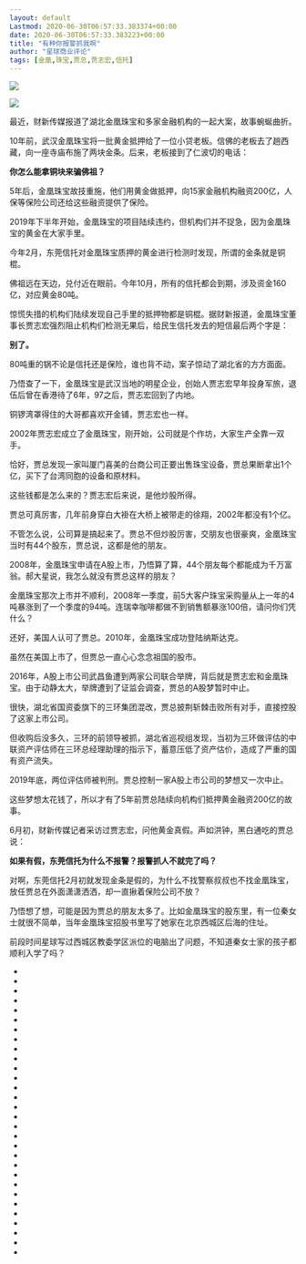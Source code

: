 ```yaml
---
layout: default
Lastmod: 2020-06-30T06:57:33.383374+00:00
date: 2020-06-30T06:57:33.383223+00:00
title: "有种你报警抓我啊"
author: "星球商业评论"
tags: [金凰,珠宝,贾总,贾志宏,信托]
---
```


![](https://images.weserv.nl/?url=https%3A//tvax2.sinaimg.cn/crop.0.0.1002.1002.180/007fsDvjly8fv14yj7hanj30ru0ruq3d.jpg%3FKID%3Dimgbed%2Ctva%26Expires%3D1593511049%26ssig%3DRnnQN1OAM%252B)

![](https://images.weserv.nl/?url=https%3A//wx4.sinaimg.cn/large/007fsDvjly4gg9jnwjlwij30u00hct8o.jpg)

最近，财新传媒报道了湖北金凰珠宝和多家金融机构的一起大案，故事蜿蜒曲折。  

10年前，武汉金凰珠宝将一批黄金抵押给了一位小贷老板。信佛的老板去了趟西藏，向一座寺庙布施了两块金条。后来，老板接到了仁波切的电话：

**你怎么能拿铜块来骗佛祖？**

5年后，金凰珠宝故技重施，他们用黄金做抵押，向15家金融机构融资200亿，人保等保险公司还给这些融资提供了保险。

2019年下半年开始，金凰珠宝的项目陆续违约，但机构们并不捉急，因为金凰珠宝的黄金在大家手里。

今年2月，东莞信托对金凰珠宝质押的黄金进行检测时发现，所谓的金条就是铜棍。

佛祖远在天边，兑付近在眼前。今年10月，所有的信托都会到期，涉及资金160亿，对应黄金80吨。

惊慌失措的机构们陆续发现自己手里的抵押物都是铜棍。据财新报道，金凰珠宝董事长贾志宏强烈阻止机构们检测无果后，给民生信托发去的短信最后两个字是：

**别了。**

80吨重的锅不论是信托还是保险，谁也背不动，案子惊动了湖北省的方方面面。

乃悟查了一下，金凰珠宝是武汉当地的明星企业，创始人贾志宏早年投身军旅，退伍后曾在香港待了6年，97之后，贾志宏回到了内地。

铜锣湾罩得住的大哥都喜欢开金铺，贾志宏也一样。

2002年贾志宏成立了金凰珠宝，刚开始，公司就是个作坊，大家生产全靠一双手。

恰好，贾总发现一家叫厦门喜美的台商公司正要出售珠宝设备，贾总果断拿出1个亿，买下了台湾同胞的设备和原材料。

这些钱都是怎么来的？贾志宏后来说，是他炒股所得。

贾总可真厉害，几年前身穿白大褂在大桥上被带走的徐翔，2002年都没有1个亿。

不管怎么说，公司算是搞起来了。贾总不但炒股厉害，交朋友也很豪爽，金凰珠宝当时有44个股东，贾总说，这都是他的朋友。

2008年，金凰珠宝申请在A股上市，乃悟算了算，44个朋友每个都能成为千万富翁。郝大星说，我怎么就没有贾总这样的朋友？

金凰珠宝那次上市并不顺利，2008年一季度，前5大客户珠宝采购量从上一年的4吨暴涨到了一个季度的94吨。连瑞幸咖啡都做不到销售额暴涨100倍，请问你们凭什么？

还好，美国人认可了贾总。2010年，金凰珠宝成功登陆纳斯达克。

虽然在美国上市了，但贾总一直心心念念祖国的股市。

2016年，A股上市公司武昌鱼遭到两家公司联合举牌，背后就是贾志宏和金凰珠宝。由于动静太大，举牌遭到了证监会调查，贾总的A股梦暂时中止。

很快，湖北省国资委旗下的三环集团混改，贾总披荆斩棘击败所有对手，直接控股了这家上市公司。

但收购后没多久，三环的前领导被抓，湖北省巡视组发现，当初为三环做评估的中联资产评估师在三环总经理助理的指示下，蓄意压低了资产估价，造成了严重的国有资产流失。

2019年底，两位评估师被判刑。贾总控制一家A股上市公司的梦想又一次中止。

这些梦想太花钱了，所以才有了5年前贾总陆续向机构们抵押黄金融资200亿的故事。

6月初，财新传媒记者采访过贾志宏，问他黄金真假。声如洪钟，黑白通吃的贾总说：

**如果有假，东莞信托为什么不报警？报警抓人不就完了吗？**

对啊，东莞信托2月初就发现金条是假的，为什么不找警察叔叔也不找金凰珠宝，放任贾总在外面潇潇洒洒，却一直揪着保险公司不放？

乃悟想了想，可能是因为贾总的朋友太多了。比如金凰珠宝的股东里，有一位秦女士就很不简单，当年金凰珠宝招股书里写了她家在北京西城区后海的住址。

前段时间星球写过西城区教委学区派位的电脑出了问题，不知道秦女士家的孩子都顺利入学了吗？​​​

*   
*   
*   

*   
*   
*   

*   
*   
*   

*   
*   
*   

*   
*   
*   

*   
*   
*   

*   
*   
*   

*   
*   
*   

*   
*   
*   

*   
*   
*

